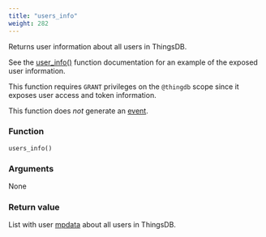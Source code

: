 ```yaml
---
title: "users_info"
weight: 282
---
```


Returns user information about all users in ThingsDB.

See the [user_info()](../../thingsdb-api/user_info) function documentation for an example of the exposed user information.

This function requires `GRANT` privileges on the `@thingdb` scope since it
exposes user access and token information.

This function does *not* generate an [event](../../overview/events).

### Function

`users_info()`

### Arguments

None

### Return value

List with user [mpdata](../../data-types/mpdata) about all users in ThingsDB.
